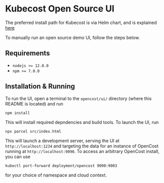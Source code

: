 # Kubecost Open Source UI
The preferred install path for Kubecost is via Helm chart, and is explained [here](http://docs.kubecost.com/install)

To manually run an open source demo UI, follow the steps below.

## Requirements

* `nodejs >= 12.0.0`
* `npm >= 7.0.0`

## Installation & Running
To run the UI, open a terminal to the `opencost/ui/` directory (where this README is located) and run

```
npm install
```

This will install required depndencies and build tools. To launch the UI, run

```
npx parcel src/index.html
```

This will launch a development server, serving the UI at `http://localhost:1234` and targeting the data for an instance of
OpenCost running at `http://localhost:9090`. To access an arbitrary OpenCost install, you can use

```
kubectl port-forward deployment/opencost 9090:9003
```

for your choice of namespace and cloud context.
